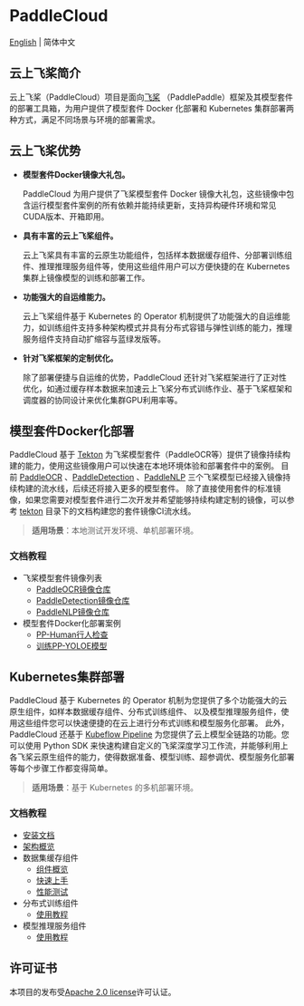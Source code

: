 # PaddleCloud

[English](./README_en.md) | 简体中文

## 云上飞桨简介

云上飞桨（PaddleCloud）项目是面向[飞桨](https://github.com/PaddlePaddle/Paddle) （PaddlePaddle）框架及其模型套件的部署工具箱，为用户提供了模型套件 Docker 化部署和 Kubernetes 集群部署两种方式，满足不同场景与环境的部署需求。

## 云上飞桨优势

- **模型套件Docker镜像大礼包。**

  PaddleCloud 为用户提供了飞桨模型套件 Docker 镜像大礼包，这些镜像中包含运行模型套件案例的所有依赖并能持续更新，支持异构硬件环境和常见CUDA版本、开箱即用。

- **具有丰富的云上飞桨组件。**

  云上飞桨具有丰富的云原生功能组件，包括样本数据缓存组件、分部署训练组件、推理推理服务组件等，使用这些组件用户可以方便快捷的在 Kubernetes 集群上镜像模型的训练和部署工作。

- **功能强大的自运维能力。**

  云上飞桨组件基于 Kubernetes 的 Operator 机制提供了功能强大的自运维能力，如训练组件支持多种架构模式并具有分布式容错与弹性训练的能力，推理服务组件支持自动扩缩容与蓝绿发版等。

- **针对飞桨框架的定制优化。**

  除了部署便捷与自运维的优势，PaddleCloud 还针对飞桨框架进行了正对性优化，如通过缓存样本数据来加速云上飞桨分布式训练作业、基于飞桨框架和调度器的协同设计来优化集群GPU利用率等。


## 模型套件Docker化部署

PaddleCloud 基于 [Tekton](https://github.com/tektoncd/pipeline) 为飞桨模型套件（PaddleOCR等）提供了镜像持续构建的能力，使用这些镜像用户可以快速在本地环境体验和部署套件中的案例。
目前 [PaddleOCR](https://github.com/PaddlePaddle/PaddleOCR) 、[PaddleDetection](https://github.com/PaddlePaddle/PaddleDetection) 、[PaddleNLP](https://github.com/PaddlePaddle/PaddleNLP)
三个飞桨模型已经接入镜像持续构建的流水线，后续还将接入更多的模型套件。 除了直接使用套件的标准镜像，如果您需要对模型套件进行二次开发并希望能够持续构建定制的镜像，可以参考 [tekton](./tekton/README.md ) 
目录下的文档构建您的套件镜像CI流水线。

> **适用场景**：本地测试开发环境、单机部署环境。

### 文档教程

- 飞桨模型套件镜像列表
  - [PaddleOCR镜像仓库](https://hub.docker.com/repository/docker/paddlecloud/paddleocr)
  - [PaddleDetection镜像仓库](https://hub.docker.com/repository/docker/paddlecloud/paddledetection)
  - [PaddleNLP镜像仓库](https://hub.docker.com/repository/docker/paddlecloud/paddlenlp)
- 模型套件Docker化部署案例
  - [PP-Human行人检查](./samples/pphuman/pphuman-docker.md)
  - [训练PP-YOLOE模型](./samples/pphuman/ppyoloe-docker.md)

## Kubernetes集群部署

PaddleCloud 基于 Kubernetes 的 Operator 机制为您提供了多个功能强大的云原生组件，如样本数据缓存组件、分布式训练组件、 以及模型推理服务组件，使用这些组件您可以快速便捷的在云上进行分布式训练和模型服务化部署。
此外，PaddleCloud 还基于 [Kubeflow Pipeline](https://github.com/kubeflow/pipelines) 为您提供了云上模型全链路的功能。您可以使用 Python SDK 来快速构建自定义的飞桨深度学习工作流，并能够利用上各飞桨云原生组件的能力，使得数据准备、模型训练、超参调优、模型服务化部署等每个步骤工作都变得简单。

> **适用场景**：基于 Kubernetes 的多机部署环境。

### 文档教程

- [安装文档](./docs/zh_CN/installation.md)
- [架构概览](./docs/zh_CN/paddlecloud-overview.md)
- 数据集缓存组件
  - [组件概览](./docs/zh_CN/sampleset-overview.md)
  - [快速上手](./docs/zh_CN/sampleset-tutorails.md)
  - [性能测试](./docs/zh_CN/sampleset-benchmark.md)
- 分布式训练组件
  - [使用教程](./docs/zh_CN/paddlejob-tutorails.md)
- 模型推理服务组件
  - [使用教程](./docs/zh_CN/serving-tutorials.md)


## 许可证书

本项目的发布受[Apache 2.0 license](./LICENSE)许可认证。

